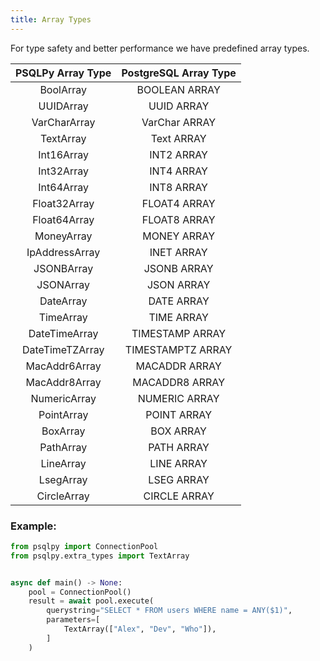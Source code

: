 ```yaml
---
title: Array Types
---
```

For type safety and better performance we have predefined array types.

| PSQLPy Array Type | PostgreSQL Array Type |
| :---: | :---: |
| BoolArray | BOOLEAN ARRAY |
| UUIDArray | UUID ARRAY |
| VarCharArray | VarChar ARRAY |
| TextArray | Text ARRAY |
| Int16Array | INT2 ARRAY |
| Int32Array | INT4 ARRAY |
| Int64Array | INT8 ARRAY |
| Float32Array | FLOAT4 ARRAY |
| Float64Array | FLOAT8 ARRAY |
| MoneyArray | MONEY ARRAY |
| IpAddressArray | INET ARRAY |
| JSONBArray | JSONB ARRAY |
| JSONArray | JSON ARRAY |
| DateArray | DATE ARRAY |
| TimeArray | TIME ARRAY |
| DateTimeArray | TIMESTAMP ARRAY |
| DateTimeTZArray | TIMESTAMPTZ ARRAY |
| MacAddr6Array | MACADDR ARRAY |
| MacAddr8Array | MACADDR8 ARRAY |
| NumericArray | NUMERIC ARRAY |
| PointArray | POINT ARRAY |
| BoxArray | BOX ARRAY |
| PathArray | PATH ARRAY |
| LineArray | LINE ARRAY |
| LsegArray | LSEG ARRAY |
| CircleArray | CIRCLE ARRAY |

### Example:

```python
from psqlpy import ConnectionPool
from psqlpy.extra_types import TextArray


async def main() -> None:
    pool = ConnectionPool()
    result = await pool.execute(
        querystring="SELECT * FROM users WHERE name = ANY($1)",
        parameters=[
            TextArray(["Alex", "Dev", "Who"]),
        ]
    )
```
